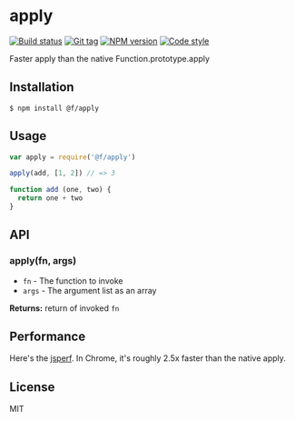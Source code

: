 
# apply

[![Build status][travis-image]][travis-url]
[![Git tag][git-image]][git-url]
[![NPM version][npm-image]][npm-url]
[![Code style][standard-image]][standard-url]

Faster apply than the native Function.prototype.apply

## Installation

    $ npm install @f/apply

## Usage

```js
var apply = require('@f/apply')

apply(add, [1, 2]) // => 3

function add (one, two) {
  return one + two
}
```

## API

### apply(fn, args)

  * `fn` - The function to invoke
  * `args` - The argument list as an array

**Returns:** return of invoked `fn`

## Performance

Here's the [jsperf](http://jsperf.com/apply-vs-switch/7).  In Chrome, it's roughly 2.5x faster than the native apply.

## License

MIT

[travis-image]: https://img.shields.io/travis/micro-js/apply.svg?style=flat-square
[travis-url]: https://travis-ci.org/micro-js/apply
[git-image]: https://img.shields.io/github/tag/micro-js/apply.svg
[git-url]: https://github.com/micro-js/apply
[standard-image]: https://img.shields.io/badge/code%20style-standard-brightgreen.svg?style=flat
[standard-url]: https://github.com/feross/standard
[npm-image]: https://img.shields.io/npm/v/@f/apply.svg?style=flat-square
[npm-url]: https://npmjs.org/package/@f/apply
